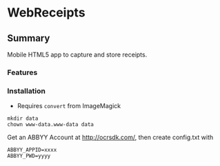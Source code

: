 # WebReceipts

## Summary

Mobile HTML5 app to capture and store receipts.

### Features

### Installation

 - Requires ```convert``` from ImageMagick

```
mkdir data
chown www-data.www-data data
```

Get an ABBYY Account at http://ocrsdk.com/, then create config.txt with

```
ABBYY_APPID=xxxx
ABBYY_PWD=yyyy
```
